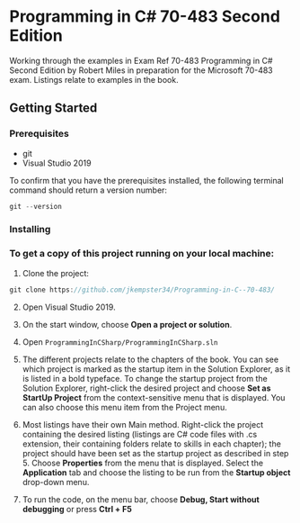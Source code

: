 # Programming in C# 70-483 Second Edition

Working through the examples in Exam Ref 70-483 Programming in C# Second Edition by Robert Miles in preparation for the Microsoft 70-483 exam. Listings relate to examples in the book.

## Getting Started

### Prerequisites

- git
- Visual Studio 2019

To confirm that you have the prerequisites installed, the following terminal command should return a version number:

```js
git --version
```

### Installing

### To get a copy of this project running on your local machine:

1. Clone the project:

```js
git clone https://github.com/jkempster34/Programming-in-C--70-483/
```

2. Open Visual Studio 2019.

3. On the start window, choose **Open a project or solution**.

4. Open `ProgrammingInCSharp/ProgrammingInCSharp.sln`

5. The different projects relate to the chapters of the book. You can see which project is marked as the startup item in the Solution Explorer, as it is listed in a bold typeface. To change the startup project from the Solution Explorer, right-click the desired project and choose **Set as StartUp Project** from the context-sensitive menu that is displayed. You can also choose this menu item from the Project menu.

6. Most listings have their own Main method. Right-click the project containing the desired listing (listings are C# code files with .cs extension, their containing folders relate to skills in each chapter); the project should have been set as the startup project as described in step 5. Choose **Properties** from the menu that is displayed. Select the **Application** tab and choose the listing to be run from the **Startup object** drop-down menu.

7. To run the code, on the menu bar, choose **Debug, Start without debugging** or press **Ctrl + F5**
